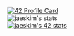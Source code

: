 [![42 Profile Card](https://1337-readme.vercel.app/api/profile?cursus=42&dark=true&login=mochegri)](https://github.com/mohouyizme/1337-readme)
<br/>
![jaeskim's stats](https://badge42.herokuapp.com/api/stats/mochegri)
<br/>
[![jaeskim's 42 stats](https://badge42.herokuapp.com/api/stats/mochegri?cursus=C%20Piscine)](https://github.com/mochegri/badge42)
